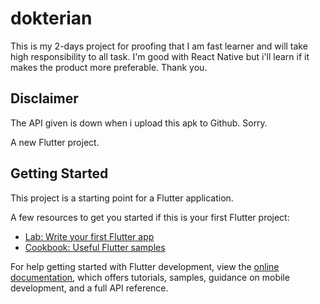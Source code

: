 # dokterian

This is my 2-days project for proofing that I am fast learner and will take high responsibility to all task.
I'm good with React Native but i'll learn if it makes the product more preferable.
Thank you.

## Disclaimer

The API given is down when i upload this apk to Github.
Sorry.

A new Flutter project.

## Getting Started

This project is a starting point for a Flutter application.

A few resources to get you started if this is your first Flutter project:

- [Lab: Write your first Flutter app](https://docs.flutter.dev/get-started/codelab)
- [Cookbook: Useful Flutter samples](https://docs.flutter.dev/cookbook)

For help getting started with Flutter development, view the
[online documentation](https://docs.flutter.dev/), which offers tutorials,
samples, guidance on mobile development, and a full API reference.
